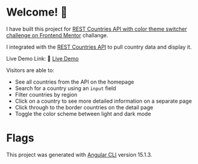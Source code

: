 # Welcome! 👋

I have built this project for [REST Countries API with color theme switcher challenge on Frontend Mentor](https://www.frontendmentor.io/challenges/rest-countries-api-with-color-theme-switcher-5cacc469fec04111f7b848ca) challange.

I integrated with the [REST Countries API](https://restcountries.com) to pull country data and display it.

Live Demo Link: 🚀 [Live Demo](https://peppy-phoenix-df3dda.netlify.app/)

Visitors are able to:

- See all countries from the API on the homepage
- Search for a country using an `input` field
- Filter countries by region
- Click on a country to see more detailed information on a separate page
- Click through to the border countries on the detail page
- Toggle the color scheme between light and dark mode

# Flags

This project was generated with [Angular CLI](https://github.com/angular/angular-cli) version 15.1.3.
